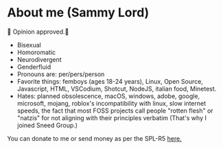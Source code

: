 # About me (Sammy Lord)

:sparkling_heart: Opinion approved.:sparkling_heart: 

* Bisexual
* Homoromatic
* Neurodivergent
* Genderfluid
* Pronouns are: per/pers/person
* Favorite things: femboys (ages 18-24 years), Linux, Open Source, Javascript, HTML, VSCodium, Shotcut, NodeJS, italian food, Minetest.
* Hates: planned obsolescence, macOS, windows, adobe, google, microsoft, mojang, roblox's incompatibility with linux, slow internet speeds, the fact that most FOSS projects call people "rotten flesh" or "natzis" for not aligning with their principles verbatim (That's why I joined Sneed Group.)

You can donate to me or send money as per the SPL-R5 [here.](https://coindrop.to/sneed-group)
